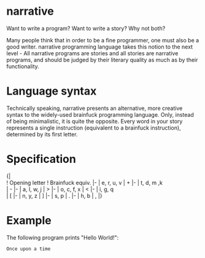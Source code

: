 narrative
=========

Want to write a program? Want to write a story? Why not both?

Many people think that in order to be a fine programmer, one must also be a good writer. narrative programming language takes this notion to the next level - All narrative programs are stories and all stories are narrative programs, and should be judged by their literary quality as much as by their functionality.

Language syntax
===============

Technically speaking, narrative presents an alternative, more creative syntax to the widely-used brainfuck programming language. Only, instead of being minimalistic, it is quite the opposite. Every word in your story represents a single instruction (equivalent to a brainfuck instruction), determined by its first letter.

Specification
=============

{|      
! Opening letter
! Brainfuck equiv.
|-
| e, r, u, v
| +
|-
| t, d, m ,k            
| -
|-
| a, l, w, j
| >
|-
| o, c, f, x 
| <
|-
| i, g, q  
| [
|-
| n, y, z
| ]
|-
| s, p
| .
|-
| h, b
| ,
|}
    
Example
=======

The following program prints "Hello World!":

```
Once upon a time
```

